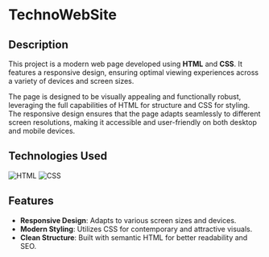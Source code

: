 # TechnoWebSite

## Description

This project is a modern web page developed using **HTML** and **CSS**. It features a responsive design, ensuring optimal viewing experiences across a variety of devices and screen sizes.

The page is designed to be visually appealing and functionally robust, leveraging the full capabilities of HTML for structure and CSS for styling. The responsive design ensures that the page adapts seamlessly to different screen resolutions, making it accessible and user-friendly on both desktop and mobile devices.

## Technologies Used

![HTML](https://img.icons8.com/color/48/000000/html-5.png) 
![CSS](https://img.icons8.com/color/48/000000/css3.png) 
  
## Features

- **Responsive Design**: Adapts to various screen sizes and devices.
- **Modern Styling**: Utilizes CSS for contemporary and attractive visuals.
- **Clean Structure**: Built with semantic HTML for better readability and SEO.


